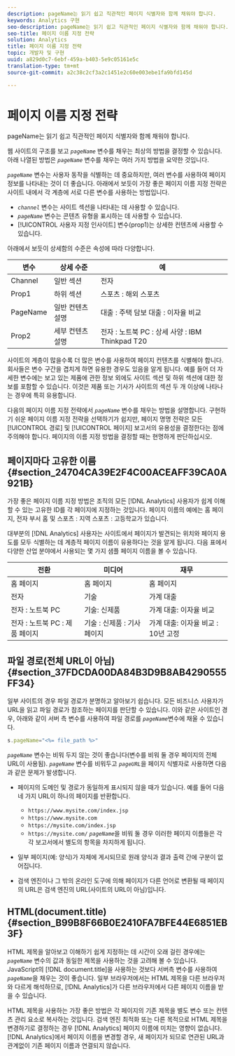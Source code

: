 ```yaml
---
description: pageName는 읽기 쉽고 직관적인 페이지 식별자와 함께 채워야 합니다.
keywords: Analytics 구현
seo-description: pageName는 읽기 쉽고 직관적인 페이지 식별자와 함께 채워야 합니다.
seo-title: 페이지 이름 지정 전략
solution: Analytics
title: 페이지 이름 지정 전략
topic: 개발자 및 구현
uuid: a829d0c7-6ebf-459a-b403-5e9c05161e5c
translation-type: tm+mt
source-git-commit: a2c38c2cf3a2c1451e2c60e003ebe1fa9bfd145d

---
```



# 페이지 이름 지정 전략

pageName는 읽기 쉽고 직관적인 페이지 식별자와 함께 채워야 합니다.

웹 사이트의 구조를 보고 *`pageName`* 변수를 채우는 최상의 방법을 결정할 수 있습니다. 아래 나열된 방법은 *`pageName`* 변수를 채우는 여러 가지 방법을 요약한 것입니다.

*`pageName`* 변수는 사용자 동작을 식별하는 데 중요하지만, 여러 변수를 사용하여 페이지 정보를 나타내는 것이 더 좋습니다. 아래에서 보듯이 가장 좋은 페이지 이름 지정 전략은 사이트 내에서 각 계층에 서로 다른 변수를 사용하는 방법입니다.

* *`channel`* 변수는 사이트 섹션을 나타내는 데 사용할 수 있습니다.
* *`pageName`* 변수는 콘텐츠 유형을 표시하는 데 사용할 수 있습니다.
* [!UICONTROL 사용자 지정 인사이트] 변수(prop1)는 상세한 컨텐츠에 사용할 수 있습니다.

아래에서 보듯이 상세함의 수준은 속성에 따라 다양합니다.

| 변수 | 상세 수준 | 예 |
|---|---|---|
| Channel | 일반 섹션 | 전자 |
| Prop1 | 하위 섹션 | 스포츠 : 해외 스포츠 |
| PageName | 일반 컨텐츠 설명 | 대출 : 주택 담보 대출 : 이자율 비교 |
| Prop2 | 세부 컨텐츠 설명 | 전자 : 노트북 PC : 상세 사양 : IBM Thinkpad T20 |

사이트의 계층이 많을수록 더 많은 변수를 사용하여 페이지 컨텐츠를 식별해야 합니다. 회사들은 변수 구간을 겹치게 하면 유용한 경우도 있음을 알게 됩니다. 예를 들어 더 자세한 변수에는 보고 있는 제품에 관한 정보 외에도 사이트 섹션 및 하위 섹션에 대한 정보를 포함할 수 있습니다. 이것은 제품 또는 기사가 사이트의 섹션 두 개 이상에 나타나는 경우에 특히 유용합니다.

다음의 페이지 이름 지정 전략에서  *`pageName`* 변수를 채우는 방법을 설명합니다. 구현하기 쉬운 페이지 이름 지정 전략을 선택하기가 쉽지만, 페이지 명명 전략은 모든 [!UICONTROL 경로] 및 [!UICONTROL 페이지] 보고서의 유용성을 결정한다는 점에 주의해야 합니다. 페이지의 이름 지정 방법을 결정할 때는 현명하게 판단하십시오.

## 페이지마다 고유한 이름 {#section_24704CA39E2F4C00ACEAFF39CA0A921B}

가장 좋은 페이지 이름 지정 방법은 조직의 모든 [!DNL Analytics] 사용자가 쉽게 이해할 수 있는 고유한 ID를 각 페이지에 지정하는 것입니다. 페이지 이름의 예에는 홈 페이지, 전자 부서 홈 및 스포츠 : 지역 스포츠 : 고등학교가 있습니다.

대부분의 [!DNL Analytics] 사용자는 사이트에서 페이지가 발견되는 위치와 페이지 용도를 모두 식별하는 데 계층적 페이지 이름이 유용하다는 것을 알게 됩니다. 다음 표에서 다양한 산업 분야에서 사용되는 몇 가지 샘플 페이지 이름을 볼 수 있습니다.

| 전환 | 미디어 | 재무 |
|---|---|---|
| 홈 페이지 | 홈 페이지 | 홈 페이지 |
| 전자 | 기술 | 가계 대출 |
| 전자 : 노트북 PC | 기술: 신제품 | 가계 대출: 이자율 비교 |
| 전자 : 노트북 PC : 제품 페이지 | 기술 : 신제품 : 기사 페이지 | 가계 대출: 이자율 비교 : 10년 고정 |

## 파일 경로(전체 URL이 아님) {#section_37FDCDA00DA84B3D9B8AB4290555FF34}

일부 사이트의 경우 파일 경로가 분명하고 알아보기 쉽습니다. 모든 비즈니스 사용자가 URL을 읽고 파일 경로가 참조하는 페이지를 판단할 수 있습니다. 이와 같은 사이트인 경우, 아래와 같이 서버 측 변수를 사용하여 파일 경로를 *`pageName`*&#x200B;변수에 채울 수 있습니다.

```js
s.pageName="<%= file_path %>"
```

*`pageName`* 변수는 비워 두지 않는 것이 좋습니다(변수를 비워 둘 경우 페이지의 전체 URL이 사용됨). *`pageName`* 변수를 비워두고 *`pageURL`*&#x200B;을 페이지 식별자로 사용하면 다음과 같은 문제가 발생합니다.

* 페이지의 도메인 및 경로가 동일하게 표시되지 않을 때가 있습니다. 예를 들어 다음 네 가지 URL이 하나의 페이지를 반환합니다.

   * `https://www.mysite.com/index.jsp`
   * `https://www.mysite.com`
   * `https://mysite.com/index.jsp`
   * `https://mysite.com/`
   *`pageName`*&#x200B;을 비워 둘 경우 이러한 페이지 이름들은 각각 보고서에서 별도의 항목을 차지하게 됩니다.

* 일부 페이지(예: 양식)가 자체에 게시되므로 원래 양식과 결과 출력 간에 구분이 없어집니다.
* 검색 엔진이나 그 밖의 온라인 도구에 의해 페이지가 다른 언어로 변환될 때 페이지의 URL은 검색 엔진의 URL(사이트의 URL이 아님)입니다.

## HTML(document.title) {#section_B99B8F66B0E2410FA7BFE44E6851EB3F}

HTML 제목을 알아보고 이해하기 쉽게 지정하는 데 시간이 오래 걸린 경우에는 *`pageName`* 변수의 값과 동일한 제목을 사용하는 것을 고려해 볼 수 있습니다. JavaScript의 [!DNL document.title]을 사용하는 것보다 서버측 변수를 사용하여 *`pageName`*&#x200B;을 채우는 것이 좋습니다. 일부 브라우저에서는 HTML 제목을 다른 브라우저와 다르게 해석하므로, [!DNL Analytics]가 다른 브라우저에서 다른 페이지 이름을 받을 수 있습니다.

HTML 제목을 사용하는 가장 좋은 방법은 각 페이지의 기존 제목을 별도 변수 또는 컨텐츠 관리 요소로 복사하는 것입니다. 검색 엔진 최적화 또는 다른 목적으로 HTML 제목을 변경하기로 결정하는 경우 [!DNL Analytics] 페이지 이름에 미치는 영향이 없습니다. [!DNL Analytics]에서 페이지 이름을 변경할 경우, 새 페이지가 되므로 연관된 URL과 관계없이 기존 페이지 이름과 연결되지 않습니다.

